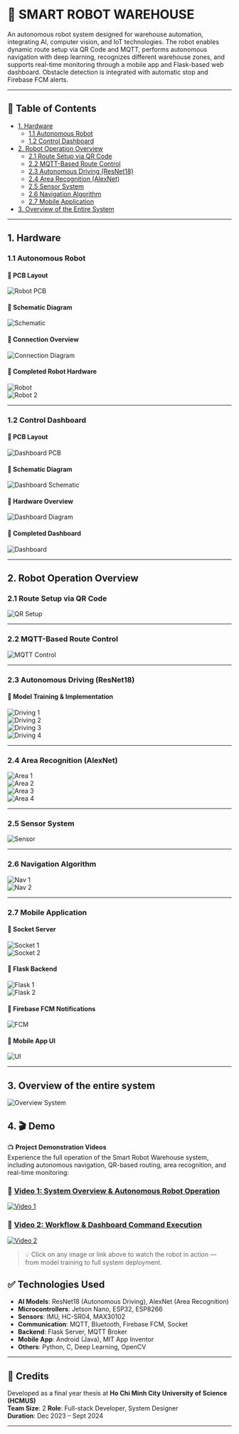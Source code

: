 # 🤖 SMART ROBOT WAREHOUSE

An autonomous robot system designed for warehouse automation, integrating AI, computer vision, and IoT technologies. The robot enables dynamic route setup via QR Code and MQTT, performs autonomous navigation with deep learning, recognizes different warehouse zones, and supports real-time monitoring through a mobile app and Flask-based web dashboard. Obstacle detection is integrated with automatic stop and Firebase FCM alerts.

---

## 📌 Table of Contents

- [1. Hardware](#1-hardware)
  - [1.1 Autonomous Robot](#11-autonomous-robot)
  - [1.2 Control Dashboard](#12-control-dashboard)
- [2. Robot Operation Overview](#2-robot-operation-overview)
  - [2.1 Route Setup via QR Code](#21-route-setup-via-qr-code)
  - [2.2 MQTT-Based Route Control](#22-mqtt-based-route-control)
  - [2.3 Autonomous Driving (ResNet18)](#23-autonomous-driving-resnet18)
  - [2.4 Area Recognition (AlexNet)](#24-area-recognition-alexnet)
  - [2.5 Sensor System](#25-sensor-system)
  - [2.6 Navigation Algorithm](#26-navigation-algorithm)
  - [2.7 Mobile Application](#27-mobile-application)
- [3. Overview of the Entire System](#3-overview-of-the-entire-system)
---

## 1. Hardware

### 1.1 Autonomous Robot

#### 📌 PCB Layout
![Robot PCB](https://i.imgur.com/F6ePXdl.png)

#### 📌 Schematic Diagram
![Schematic](https://i.imgur.com/EGW568y.png)

#### 📌 Connection Overview
![Connection Diagram](https://i.imgur.com/qbLLM4c.png)

#### 📌 Completed Robot Hardware
![Robot](https://i.imgur.com/oHWf4ct.png)  
![Robot 2](https://i.imgur.com/QmeBiVl.png)

---

### 1.2 Control Dashboard

#### 📌 PCB Layout
![Dashboard PCB](https://i.imgur.com/c9xbmz0.png)

#### 📌 Schematic Diagram
![Dashboard Schematic](https://i.imgur.com/GvETQBo.png)

#### 📌 Hardware Overview
![Dashboard Diagram](https://i.imgur.com/4PNGYPV.png)

#### 📌 Completed Dashboard
![Dashboard](https://i.imgur.com/Buthz7i.png)

---

## 2. Robot Operation Overview

### 2.1 Route Setup via QR Code

![QR Setup](https://i.imgur.com/cyjy5Da.png)

---

### 2.2 MQTT-Based Route Control

![MQTT Control](https://i.imgur.com/G4Yi2zf.png)

---

### 2.3 Autonomous Driving (ResNet18)

#### 📌 Model Training & Implementation

![Driving 1](https://i.imgur.com/JwtFdge.png)  
![Driving 2](https://i.imgur.com/cGcUeYb.png)  
![Driving 3](https://i.imgur.com/slyKwQ8.png)  
![Driving 4](https://i.imgur.com/RQ3R6rP.png)

---

### 2.4 Area Recognition (AlexNet)

![Area 1](https://i.imgur.com/QjqvLu8.png)  
![Area 2](https://i.imgur.com/ZYnyfF5.png)  
![Area 3](https://i.imgur.com/AuU2cnA.png)  
![Area 4](https://i.imgur.com/jpT07Ns.png)

---

### 2.5 Sensor System

![Sensor](https://i.imgur.com/tRw0C3v.png)

---

### 2.6 Navigation Algorithm

![Nav 1](https://i.imgur.com/KmiK5Lu.png)  
![Nav 2](https://i.imgur.com/psggkWD.png)

---

### 2.7 Mobile Application

#### 📌 Socket Server
![Socket 1](https://i.imgur.com/58Nn9hQ.png)  
![Socket 2](https://i.imgur.com/vPoqAms.png)

#### 📌 Flask Backend
![Flask 1](https://i.imgur.com/eEgaKoW.png)  
![Flask 2](https://i.imgur.com/dWUsoJd.png)

#### 📌 Firebase FCM Notifications
![FCM](https://i.imgur.com/Aezp466.png)

#### 📌 Mobile App UI
![UI](https://i.imgur.com/8PXhBDl.png)

---

## 3. Overview of the entire system
![Overview System](https://i.imgur.com/XOSQKXC.png)

## 4. 🎬 Demo

📺 **Project Demonstration Videos**  
Experience the full operation of the Smart Robot Warehouse system, including autonomous navigation, QR-based routing, area recognition, and real-time monitoring:

### 🔗 [Video 1: System Overview & Autonomous Robot Operation](https://www.youtube.com/watch?v=spMlLdgUSRc)

[![Video 1](https://img.youtube.com/vi/spMlLdgUSRc/0.jpg)](https://www.youtube.com/watch?v=spMlLdgUSRc)

### 🔗 [Video 2: Workflow & Dashboard Command Execution](https://www.youtube.com/watch?v=_WNLldl1OI0)

[![Video 2](https://img.youtube.com/vi/_WNLldl1OI0/0.jpg)](https://www.youtube.com/watch?v=_WNLldl1OI0)

> 💡 Click on any image or link above to watch the robot in action — from model training to full system deployment.

## ✅ Technologies Used

- **AI Models**: ResNet18 (Autonomous Driving), AlexNet (Area Recognition)
- **Microcontrollers**: Jetson Nano, ESP32, ESP8266
- **Sensors**: IMU, HC-SR04, MAX30102
- **Communication**: MQTT, Bluetooth, Firebase FCM, Socket
- **Backend**: Flask Server, MQTT Broker
- **Mobile App**: Android (Java), MIT App Inventor
- **Others**: Python, C, Deep Learning, OpenCV

---

## 🙌 Credits

Developed as a final year thesis at **Ho Chi Minh City University of Science (HCMUS)**  
**Team Size**: 2
**Role**: Full-stack Developer, System Designer  
**Duration**: Dec 2023 – Sept 2024

---

